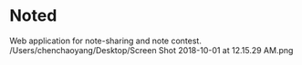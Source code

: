 # Noted
Web application for note-sharing and note contest.
/Users/chenchaoyang/Desktop/Screen Shot 2018-10-01 at 12.15.29 AM.png
